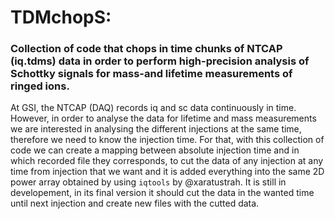 # TDMchopS: 
### Collection of code that chops in time chunks of NTCAP (iq.tdms) data in order to perform high-precision analysis of Schottky signals for mass-and lifetime measurements of ringed ions.
At GSI, the NTCAP (DAQ) records iq and sc data continuously in time. However, in order to analyse the data for lifetime and mass measurements we are interested in analysing the different injections at the same time, therefore we need to know the injection time. For that, with this collection of code we can create a mapping between absolute injection time and in which recorded file they corresponds, to cut the data of any injection at any time from injection that we want and it is added everything into the same 2D power array obtained by using `iqtools` by @xaratustrah.
It is still in developement, in its final version it should cut the data in the wanted time until next injection and create new files with the cutted data.
